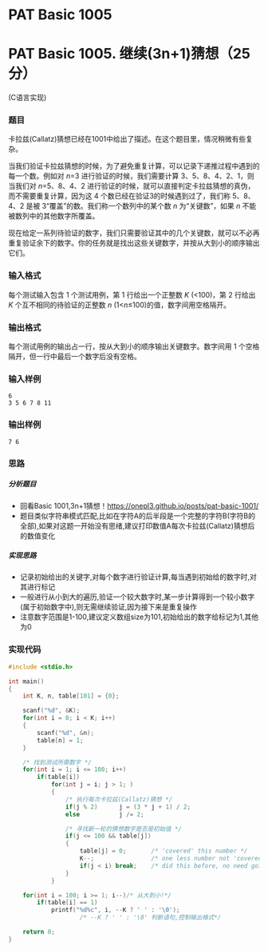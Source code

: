 # PAT Basic 1005


# PAT Basic 1005. 继续(3n+1)猜想（25分）

 (C语言实现)
<!--more-->

### 题目

卡拉兹(Callatz)猜想已经在1001中给出了描述。在这个题目里，情况稍微有些复杂。

当我们验证卡拉兹猜想的时候，为了避免重复计算，可以记录下递推过程中遇到的每一个数。例如对 *n*=3 进行验证的时候，我们需要计算 3、5、8、4、2、1，则当我们对 *n*=5、8、4、2 进行验证的时候，就可以直接判定卡拉兹猜想的真伪，而不需要重复计算，因为这 4 个数已经在验证3的时候遇到过了，我们称 5、8、4、2 是被 3“覆盖”的数。我们称一个数列中的某个数 *n* 为“关键数”，如果 *n* 不能被数列中的其他数字所覆盖。

现在给定一系列待验证的数字，我们只需要验证其中的几个关键数，就可以不必再重复验证余下的数字。你的任务就是找出这些关键数字，并按从大到小的顺序输出它们。



### 输入格式

每个测试输入包含 1 个测试用例，第 1 行给出一个正整数 *K* (<100)，第 2 行给出 *K* 个互不相同的待验证的正整数 *n* (1<*n*≤100)的值，数字间用空格隔开。



### 输出格式

每个测试用例的输出占一行，按从大到小的顺序输出关键数字。数字间用 1 个空格隔开，但一行中最后一个数字后没有空格。



### 输入样例

```
6
3 5 6 7 8 11
```

### 输出样例

```
7 6
```



### 思路

##### 分析题目

- 回看Basic 1001,3n+1猜想！https://onepl3.github.io/posts/pat-basic-1001/
- 题目类似字符串模式匹配,比如在字符A的后半段是一个完整的字符B(字符B的全部),如果对这题一开始没有思绪,建议打印数值A每次卡拉兹(Callatz)猜想后的数值变化

##### 实现思路

- 记录初始给出的关键字,对每个数字进行验证计算,每当遇到初始给的数字时,对其进行标记
- 一般进行从小到大的遍历,验证一个较大数字时,某一步计算得到一个较小数字(属于初始数字中),则无需继续验证,因为接下来是重复操作
- 注意数字范围是1-100,建议定义数组size为101,初始给出的数字给标记为1,其他为0

### 实现代码

```c
#include <stdio.h>

int main()
{
    int K, n, table[101] = {0};

    scanf("%d", &K);
    for(int i = 0; i < K; i++)
    {
        scanf("%d", &n);
        table[n] = 1;
    }

    /* 找到测试所需数字 */
    for(int i = 1; i <= 100; i++)
        if(table[i])
            for(int j = i; j > 1; )
            {
                /* 执行每次卡拉兹(Callatz)猜想 */
                if(j % 2)      j = (3 * j + 1) / 2;
                else           j /= 2;

                /* 寻找新一轮的猜想数字是否是初始值 */
                if(j <= 100 && table[j])
                {
                    table[j] = 0;       /* 'covered' this number */
                    K--;                /* one less number not 'covered' */
                    if(j < i) break;    /* did this before, no need going on */
                }
            }

    for(int i = 100; i >= 1; i--)/* 从大到小!*/
        if(table[i] == 1)
            printf("%d%c", i, --K ? ' ' : '\0');
  					/* --K ? ' ' : '\0' 判断语句,控制输出格式*/

    return 0;
}
```


